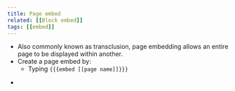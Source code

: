 ```yaml
---
title: Page embed
related: [[Block embed]]
tags: [[embed]]
---
```


* Also commonly known as transclusion, page embedding allows an entire page to be displayed within another.
* Create a page embed by:
    * Typing `{{{embed [[page name]]}}}`

-

